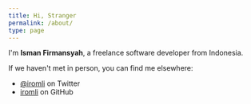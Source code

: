 ```yaml
---
title: Hi, Stranger
permalink: /about/
type: page
---
```


I'm **Isman Firmansyah**, a freelance software developer from Indonesia.

If we haven't met in person, you can find me elsewhere:

* [@iromli][twitter] on Twitter
* [iromli][github] on GitHub

[twitter]: https://twitter.com/iromli
[github]: https://github.com/iromli
